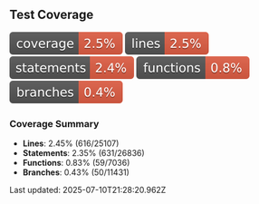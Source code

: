 
## Test Coverage

![Coverage](./coverage/badges/coverage.svg)
![Lines](./coverage/badges/lines.svg)
![Statements](./coverage/badges/statements.svg)
![Functions](./coverage/badges/functions.svg)
![Branches](./coverage/badges/branches.svg)

### Coverage Summary
- **Lines**: 2.45% (616/25107)
- **Statements**: 2.35% (631/26836)
- **Functions**: 0.83% (59/7036)
- **Branches**: 0.43% (50/11431)

Last updated: 2025-07-10T21:28:20.962Z
